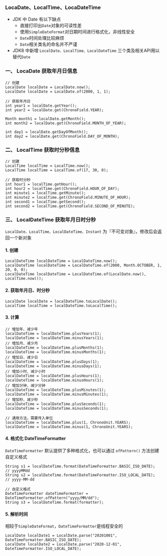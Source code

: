 ###  LocaDate、LocalTime、LocaDateTime   
* JDK 中 Date 有以下缺点
  * 直接打印出`Date`对象的可读性差
  * 使用`SimpleDateFormat`对日期时间进行格式化，非线性安全
  * `Date`时间处理比较麻烦
  * `Date`相关类名的命名并不严谨
* JDK8 中新增 `LocalDate、LocalTime、LocalDateTime` 三个类及相关API用以替代`Date`

### 一、 LocaDate  获取年月日信息
```
// 创建
LocalDate localDate = LocalDate.now();
LocalDate localDate = LocalDate.of(2000, 1, 1);

// 获取年月日
int year1 = localDate.getYear();
int year2 = localDate.get(ChronoField.YEAR);

Month month1 = localDate.getMonth();
int month2 = localDate.get(ChronoField.MONTH_OF_YEAR);

int day1 = localDate.getDayOfMonth();
int day2 = localDate.get(ChronoField.DAY_OF_MONTH);
```

### 二、 LocalTime  获取时分秒信息
```
// 创建
LocalTime localTime = LocalTime.now();
LocalTime localTime = LocalTime.of(17, 30, 0);

// 获取时分秒
int hour1 = localTime.getHour();
int hour2 = localTime.get(ChronoField.HOUR_OF_DAY);
int minute1 = localTime.getMinute();
int minute2 = localTime.get(ChronoField.MINUTE_OF_HOUR);
int second1 = localTime.getSecond();
int second2 = localTime.get(ChronoField.SECOND_OF_MINUTE);
```


 

### 三、 LocalDateTime 获取年月日时分秒
`LocalDate、LocalTime、LocalDateTime、Instant` 为『不可变对象』，修改后会返回一个新对象
#### 1. 创建
```
LocalDateTime localDateTime = LocalDateTime.now();
LocalDateTime localDateTime = LocalDateTime.of(2000, Month.OCTOBER, 1, 20, 0, 0);
LocalDateTime localDateTime = LocalDateTime.of(LocalDate.now(), LocalTime.now());
```


#### 2. 获取年月日、时分秒
```
LocalDate localDate = localDateTime.toLocalDate();
LocalTime localTime = localDateTime.toLocalTime();
```


#### 3. 计算
```
// 增加年、减少年
localDateTime = localDateTime.plusYears(1);
localDateTime = localDateTime.minusYears(1);
// 增加月、减少月
localDateTime = localDateTime.plusMonths(1);
localDateTime = localDateTime.minusMonths(1);
// 增加日、减少日
localDateTime = localDateTime.plusDays(1);
localDateTime = localDateTime.minusDays(1);
// 增加小时、减少小时
localDateTime = localDateTime.plusHours(1);
localDateTime = localDateTime.minusHours(1);
// 增加分钟、减少分钟
localDateTime = localDateTime.plusMinutes(1);
localDateTime = localDateTime.minusMinutes(1);
// 增加秒、减少秒
localDateTime = localDateTime.plusSeconds(1);
localDateTime = localDateTime.minusSeconds(1);

// 通用方法，需要传入单位
localDateTime = localDateTime.plus(1, ChronoUnit.YEARS);
localDateTime = localDateTime.minus(1, ChronoUnit.YEARS);
```


#### 4. 格式化 DateTimeFormatter 
`DateTimeFormatter` 默认提供了多种格式化，也可以通过 `ofPattern()` 方法创建自定义格式

```
String s1 = localDateTime.format(DateTimeFormatter.BASIC_ISO_DATE);  // yyyyMMdd
String s2 = localDateTime.format(DateTimeFormatter.ISO_LOCAL_DATE);  // yyyy-MM-dd

// 自定义格式
DateTimeFormatter dateTimeFormatter = DateTimeFormatter.ofPattern("yyyy/MM/dd");
String s3 = localDateTime.format(formatter);  
```


#### 5. 解析时间
相较于`SimpleDateFormat`，`DateTimeFormatter`是线程安全的

```
LocalDate localDate1 = LocalDate.parse("20201001", DateTimeFormatter.BASIC_ISO_DATE);
LocalDate localDate2 = LocalDate.parse("2020-12-01", DateTimeFormatter.ISO_LOCAL_DATE);
```

